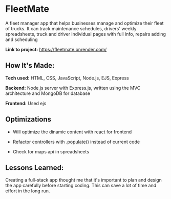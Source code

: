 # FleetMate

A fleet manager app that helps businesses manage and optimize their fleet of trucks. It can track maintenance schedules, drivers' weekly spreadsheets, truck and driver individual pages with full info, repairs adding and scheduling

**Link to project:** https://fleetmate.onrender.com/

<!-- ![alt tag](http://placecorgi.com/1200/650) -->

## How It's Made:

**Tech used:** HTML, CSS, JavaScript, Node.js, EJS, Express

**Backend:** Node.js server with Express.js, written using the MVC architecture and MongoDB for database

**Frontend:** Used ejs

## Optimizations

- Will optimize the dinamic content with react for frontend

- Refactor controllers with .populate() instead of current code

- Check for maps api in spreadsheets

## Lessons Learned:

Creating a full-stack app thought me that it's important to plan and design the app carefully before starting coding. This can save a lot of time and effort in the long run.

<!-- ## Examples:

Take a look at these couple examples that I have in my own portfolio: -->

<!-- **Palettable:** https://github.com/alecortega/palettable

**Twitter Battle:** https://github.com/alecortega/twitter-battle

**Patch Panel:** https://github.com/alecortega/patch-panel -->
